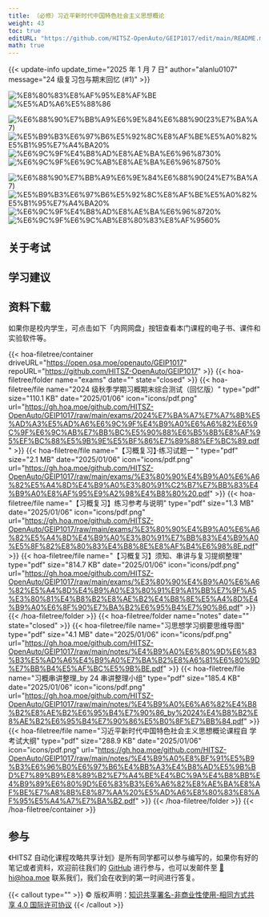 ```yaml
---
title: （必修）习近平新时代中国特色社会主义思想概论
weight: 43
toc: true
editURL: "https://github.com/HITSZ-OpenAuto/GEIP1017/edit/main/README.md"
math: true
---
```


{{< update-info update_time="2025 年 1 月 7 日" author="alanlu0107" message="24 级复习包与期末回忆 (#1)" >}}

<!--
1. 通过 [Shields.io](https://shields.io/) 生成如下的徽章，标注课程的基本信息。
2. 请根据课程的具体内容增删仓库的子文件夹。子文件夹建议使用小写英文，并且添加 README.md。
3. 关于课程的描述可以不止以下几个方面，酌情增删。
4. hoa.moe 生成本课程对应页面后，请将页面链接复制到 GitHub 仓库的 About/Website 中。
5. 可以在 GitHub 页面的 About/Topics 中为课程添加话题名称。
-->

<div class="img-div hx-mt-4 hx-flex-row hx-justify-start hx-items-center">

![%E8%80%83%E8%AF%95%E8%AF%BE](https://img.shields.io/badge/%E8%80%83%E8%AF%95%E8%AF%BE-red)
![%E5%AD%A6%E5%88%86](https://img.shields.io/badge/%E5%AD%A6%E5%88%86-2.5-moccasin)

![%E6%88%90%E7%BB%A9%E6%9E%84%E6%88%90(23%E7%BA%A7)](https://img.shields.io/badge/%E6%88%90%E7%BB%A9%E6%9E%84%E6%88%90(23%E7%BA%A7)-gold)
![%E5%B9%B3%E6%97%B6%E5%92%8C%E8%AF%BE%E5%A0%82%E5%B1%95%E7%A4%BA20%](https://img.shields.io/badge/%E5%B9%B3%E6%97%B6%E5%92%8C%E8%AF%BE%E5%A0%82%E5%B1%95%E7%A4%BA-20%25-wheat)
![%E6%9C%9F%E4%B8%AD%E8%AE%BA%E6%96%8730%](https://img.shields.io/badge/%E6%9C%9F%E4%B8%AD%E8%AE%BA%E6%96%87-30%25-wheat)
![%E6%9C%9F%E6%9C%AB%E8%AE%BA%E6%96%8750%](https://img.shields.io/badge/%E6%9C%9F%E6%9C%AB%E8%AE%BA%E6%96%87-50%25-wheat)

![%E6%88%90%E7%BB%A9%E6%9E%84%E6%88%90(24%E7%BA%A7)](https://img.shields.io/badge/%E6%88%90%E7%BB%A9%E6%9E%84%E6%88%90(24%E7%BA%A7)-gold)
![%E5%B9%B3%E6%97%B6%E5%92%8C%E8%AF%BE%E5%A0%82%E5%B1%95%E7%A4%BA20%](https://img.shields.io/badge/%E5%B9%B3%E6%97%B6%E5%92%8C%E8%AF%BE%E5%A0%82%E5%B1%95%E7%A4%BA-20%25-wheat)
![%E6%9C%9F%E4%B8%AD%E8%AE%BA%E6%96%8720%](https://img.shields.io/badge/%E6%9C%9F%E4%B8%AD%E8%AE%BA%E6%96%87-20%25-wheat)
![%E6%9C%9F%E6%9C%AB%E8%80%83%E8%AF%9560%](https://img.shields.io/badge/%E6%9C%9F%E6%9C%AB%E8%80%83%E8%AF%95-60%25-wheat)

</div>

## 关于考试

## 学习建议

## 资料下载

如果你是校内学生，可点击如下「内网网盘」按钮查看本门课程的电子书、课件和实验软件等。

{{< hoa-filetree/container driveURL="https://open.osa.moe/openauto/GEIP1017" repoURL="https://github.com/HITSZ-OpenAuto/GEIP1017" >}}
  {{< hoa-filetree/folder name="exams" date="" state="closed" >}}
    {{< hoa-filetree/file name="2024 级秋季学期习概期末综合测试（回忆版）" type="pdf" size="110.1 KB" date="2025/01/06" icon="icons/pdf.png" url="https://gh.hoa.moe/github.com/HITSZ-OpenAuto/GEIP1017/raw/main/exams/2024%E7%BA%A7%E7%A7%8B%E5%AD%A3%E5%AD%A6%E6%9C%9F%E4%B9%A0%E6%A6%82%E6%9C%9F%E6%9C%AB%E7%BB%BC%E5%90%88%E6%B5%8B%E8%AF%95%EF%BC%88%E5%9B%9E%E5%BF%86%E7%89%88%EF%BC%89.pdf" >}}
    {{< hoa-filetree/file name="【习概复习】·练习试题一 " type="pdf" size="2.1 MB" date="2025/01/06" icon="icons/pdf.png" url="https://gh.hoa.moe/github.com/HITSZ-OpenAuto/GEIP1017/raw/main/exams/%E3%80%90%E4%B9%A0%E6%A6%82%E5%A4%8D%E4%B9%A0%E3%80%91%C2%B7%E7%BB%83%E4%B9%A0%E8%AF%95%E9%A2%98%E4%B8%80%20.pdf" >}}
    {{< hoa-filetree/file name="【习概复习】练习参考与说明" type="pdf" size="1.3 MB" date="2025/01/06" icon="icons/pdf.png" url="https://gh.hoa.moe/github.com/HITSZ-OpenAuto/GEIP1017/raw/main/exams/%E3%80%90%E4%B9%A0%E6%A6%82%E5%A4%8D%E4%B9%A0%E3%80%91%E7%BB%83%E4%B9%A0%E5%8F%82%E8%80%83%E4%B8%8E%E8%AF%B4%E6%98%8E.pdf" >}}
    {{< hoa-filetree/file name="【习概复习】须知、串讲与复习提纲整理" type="pdf" size="814.7 KB" date="2025/01/06" icon="icons/pdf.png" url="https://gh.hoa.moe/github.com/HITSZ-OpenAuto/GEIP1017/raw/main/exams/%E3%80%90%E4%B9%A0%E6%A6%82%E5%A4%8D%E4%B9%A0%E3%80%91%E9%A1%BB%E7%9F%A5%E3%80%81%E4%B8%B2%E8%AE%B2%E4%B8%8E%E5%A4%8D%E4%B9%A0%E6%8F%90%E7%BA%B2%E6%95%B4%E7%90%86.pdf" >}}
  {{< /hoa-filetree/folder >}}
  {{< hoa-filetree/folder name="notes" date="" state="closed" >}}
    {{< hoa-filetree/file name="习思想学习纲要思维导图" type="pdf" size="4.1 MB" date="2025/01/06" icon="icons/pdf.png" url="https://gh.hoa.moe/github.com/HITSZ-OpenAuto/GEIP1017/raw/main/notes/%E4%B9%A0%E6%80%9D%E6%83%B3%E5%AD%A6%E4%B9%A0%E7%BA%B2%E8%A6%81%E6%80%9D%E7%BB%B4%E5%AF%BC%E5%9B%BE.pdf" >}}
    {{< hoa-filetree/file name="习概串讲整理_by 24 串讲整理小组" type="pdf" size="185.4 KB" date="2025/01/06" icon="icons/pdf.png" url="https://gh.hoa.moe/github.com/HITSZ-OpenAuto/GEIP1017/raw/main/notes/%E4%B9%A0%E6%A6%82%E4%B8%B2%E8%AE%B2%E6%95%B4%E7%90%86_by%2024%E4%B8%B2%E8%AE%B2%E6%95%B4%E7%90%86%E5%B0%8F%E7%BB%84.pdf" >}}
    {{< hoa-filetree/file name="习近平新时代中国特色社会主义思想概论课程自 学考试大纲" type="pdf" size="288.9 KB" date="2025/01/06" icon="icons/pdf.png" url="https://gh.hoa.moe/github.com/HITSZ-OpenAuto/GEIP1017/raw/main/notes/%E4%B9%A0%E8%BF%91%E5%B9%B3%E6%96%B0%E6%97%B6%E4%BB%A3%E4%B8%AD%E5%9B%BD%E7%89%B9%E8%89%B2%E7%A4%BE%E4%BC%9A%E4%B8%BB%E4%B9%89%E6%80%9D%E6%83%B3%E6%A6%82%E8%AE%BA%E8%AF%BE%E7%A8%8B%E8%87%AA%20%E5%AD%A6%E8%80%83%E8%AF%95%E5%A4%A7%E7%BA%B2.pdf" >}}
  {{< /hoa-filetree/folder >}}
{{< /hoa-filetree/container >}}

## 参与

《HITSZ 自动化课程攻略共享计划》是所有同学都可以参与编写的，如果你有好的笔记或者资料，欢迎前往我们的 [GitHub](https://github.com/HITSZ-OpenAuto) 进行参与，也可以发邮件至 [📮hi@hoa.moe](mailto:hi@hoa.moe) 联系我们，我们会在收到的第一时间进行答复。

{{< callout type="" >}}
  © 版权声明：[知识共享署名-非商业性使用-相同方式共享 4.0 国际许可协议](https://creativecommons.org/licenses/by-nc-sa/4.0/)
{{< /callout >}}
